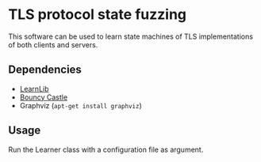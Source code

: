 # TLS protocol state fuzzing

This software can be used to learn state machines of TLS implementations of both clients and servers.

## Dependencies

- [LearnLib](http://www.learnlib.de/files/releases/learnlib-0.9.1-dependencies-bundle.jar)
- [Bouncy Castle](https://www.bouncycastle.org/latest_releases.html)
- Graphviz (`apt-get install graphviz`)

## Usage

Run the Learner class with a configuration file as argument.
